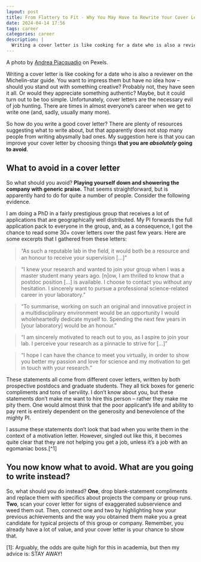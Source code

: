 ```yaml
---
layout: post
title: From Flattery to Fit - Why You May Have to Rewrite Your Cover Letter
date: 2024-04-14 17:56
tags: career
categories: career
description: |
  Writing a cover letter is like cooking for a date who is also a reviewer on the Michelin-star guide. You want to impress them but have no idea how … So how do you write a good cover letter?
---
```


<div class="img_row"><img class="col three" src="{{ site.baseurl }}/img/coverletter.jpg" alt="" title="Header"/></div>

<div class="col three caption">
A photo by <a href=" https://www.pexels.com/photo/job-applicant-passing-her-documents-3760072/">Andrea Piacquadio</a> on Pexels.
</div>

Writing a cover letter is like cooking for a date who is also a reviewer on the Michelin-star guide. You want to impress them but have no idea how – should you stand out with something creative? Probably not, they have seen it all. Or would they appreciate something authentic? Maybe, but it could turn out to be too simple. Unfortunately, cover letters are the necessary evil of job hunting. There are times in almost everyone’s career when we get to write one (and, sadly, usually many more). 

So how do you write a good cover letter? There are plenty of resources suggesting what to write about, but that apparently does not stop many people from writing abysmally bad ones. My suggestion here is that you can improve your cover letter by choosing things **that you are *absolutely* going to avoid**. 

## What to avoid in a cover letter

So what should you avoid? **Playing yourself down and showering the company with generic praise.** That seems straightforward, but is apparently hard to do for quite a number of people. Consider the following evidence.

I am doing a PhD in a fairly prestigious group that receives a lot of applications that are geographically well distributed. My PI forwards the full application pack to everyone in the group, and, as a consequence, I got the chance to read some 30+ cover letters over the past few years. Here are some excerpts that I gathered from these letters:

> “As such a reputable lab in the ﬁeld, it would both be a resource and an honour to receive your supervision \[…\]”

> “I knew your research and wanted to join your group when I was a master student many years ago. \[n\]ow, I am thrilled to know that a postdoc position \[…\] is available. I choose to contact you without any hesitation. I sincerely want to pursue a professional science-related career in your laboratory.”

> “To summarise, working on such an original and innovative project in a multidisciplinary environment would be an opportunity I would wholeheartedly dedicate myself to. Spending the next few years in \[your laboratory\] would be an honour.”

> “I am sincerely motivated to reach out to you, as I aspire to join your lab. I perceive your research as a pinnacle to strive for \[…\]”

> “I hope I can have the chance to meet you virtually, in order to show you better my passion and love for science and my motivation to get in touch with your research.”

These statements all come from different cover letters, written by both prospective postdocs and graduate students. They all tick boxes for generic compliments and tons of servility. I don’t know about you, but these statements don’t make me want to hire this person – rather they make me pity them. One would almost think that the poor applicant’s life and ability to pay rent is entirely dependent on the generosity and benevolence of the mighty PI. 

I assume these statements don’t look that bad when you write them in the context of a motivation letter. However, singled out like this, it becomes quite clear that they are not helping you get a job, unless it’s a job with an egomaniac boss.[^1]

## You now know what to avoid. What are you going to write instead?

So, what should you do instead? **One**, drop blank-statement compliments and replace them with specifics about projects the company or group runs. **Two**, scan your cover letter for signs of exaggerated subservience and weed them out. Then, connect one and two by highlighting how your previous achievements and the way you obtained them make you a great candidate for typical projects of this group or company. Remember, you already have a lot of value, and your cover letter is your chance to show that. 

[1]: Arguably, the odds are quite high for this in academia, but then my advice is: STAY AWAY!

